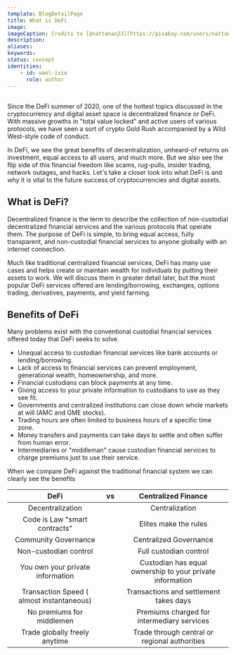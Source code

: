 ```yaml
---
template: BlogDetailPage
title: What is DeFi
image: 
imageCaption: Credits to [@nattanan23](https://pixabay.com/users/nattanan23-6312362/) at Pixbay
description:
aliases: 
keywords:
status: concept 
identities: 
    - id: wael-ivie
      role: author
---
```


##

Since the DeFi summer of 2020, one of the hottest topics discussed in the cryptocurrency and digital asset space is decentralized finance or DeFi. With massive growths in "total value locked" and active users of various protocols, we have seen a sort of crypto Gold Rush accompanied by a Wild West-style code of conduct. 

In DeFi, we see the great benefits of decentralization, unheard-of returns on investment, equal access to all users, and much more. But we also see the flip side of this financial freedom like scams, rug-pulls, insider trading, network outages, and hacks. Let's take a closer look into what DeFi is and why it is vital to the future success of cryptocurrencies and digital assets.

## What is DeFi?

Decentralized finance is the term to describe the collection of non-custodial decentralized financial services and the various protocols that operate them. The purpose of DeFi is simple, to bring equal access, fully transparent, and non-custodial financial services to anyone globally with an internet connection.

Much like traditional centralized financial services, DeFi has many use cases and helps create or maintain wealth for individuals by putting their assets to work. We will discuss them in greater detail later, but the most popular DeFi services offered are lending/borrowing, exchanges, options trading, derivatives, payments, and yield farming.

## Benefits of DeFi

Many problems exist with the conventional custodial financial services offered today that DeFi seeks to solve. 
- Unequal access to custodian financial services like bank accounts or lending/borrowing.
- Lack of access to financial services can prevent employment, generational wealth, homeownership, and more.
- Financial custodians can block payments at any time.
- Giving access to your private information to custodians to use as they see fit.
- Governments and centralized institutions can close down whole markets at will (AMC and GME stocks).
- Trading hours are often limited to business hours of a specific time zone.
- Money transfers and payments can take days to settle and often suffer from human error.
- Intermediaries or "middleman" cause custodian financial services to charge premiums just to use their service.

When we compare DeFi against the traditional financial system we can clearly see the benefits

| DeFi          | vs               | Centralized Finance  |
|:-------------:|:-------------:   |:-----:|
| Decentralization|                | Centralization |
| Code is Law "smart contracts"    |   | Elites make the rules |
| Community Governance             |   |Centralized Governance |
| Non-custodian control |                  |    Full custodian control | 
| You own your private information | | Custodian has equal ownership to your private information|
| Transaction Speed ( almost instantaneous)| | Transactions and settlement takes days|
| No premiums for middlemen | | Premiums charged for intermediary services |
| Trade globally freely anytime | | Trade through central or regional authorities |